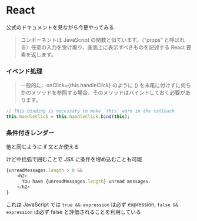 # React

公式のドキュメントを見ながら今更やってみる

> コンポーネントは JavaScript の関数と似ています。（“props” と呼ばれる）任意の入力を受け取り、画面上に表示すべきものを記述する React 要素を返します。

### イベンド処理

> 一般的に、onClick={this.handleClick} のように () を末尾に付けずに何らかのメソッドを参照する場合、そのメソッドはバインドしておく必要があります。

```js
// This binding is necessary to make `this` work in the callback
this.handleClick = this.handleClick.bind(this);
```

### 条件付きレンダー

他と同じように if 文とか使える

けど中括弧で囲むことで JSX に条件を埋め込むことも可能

```js
{unreadMessages.length > 0 &&
    <h2>
      You have {unreadMessages.length} unread messages.
    </h2>
}
```

これは JavaScript では `true && expression` は必ず expression, `false && expression` は必ず false と評価されることを利用している